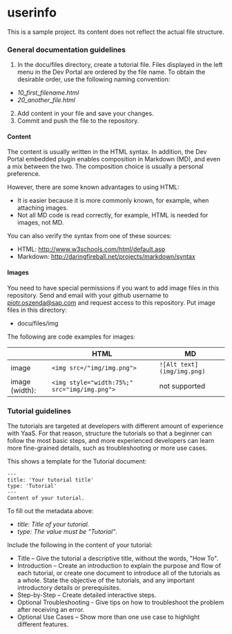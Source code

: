 # userinfo
This is a sample project. Its content does not reflect the actual file structure.

### General documentation guidelines
1.	In the docu/files directory, create a tutorial file. Files displayed in the left menu in the Dev Portal are ordered by the file name. To obtain the desirable order, use the following naming convention:
  - *10_first_filename.html*
  - *20_another_file.html*
2.	Add content in your file and save your changes.
3.	Commit and push the file to the repository.

#### Content
The content is usually written in the HTML syntax. In addition, the Dev Portal embedded plugin enables composition in Markdown (MD), and even a mix between the two. The composition choice is usually a personal preference.

However, there are some known advantages to using HTML:
*	It is easier because it is more commonly known, for example, when attaching images.
*	Not all MD code is read correctly, for example, HTML is needed for images, not MD.

You can also verify the syntax from one of these sources:
*	HTML: http://www.w3schools.com/html/default.asp
*	Markdown: http://daringfireball.net/projects/markdown/syntax

#### Images
You need to have special permissions if you want to add image files in this repository. Send and email with your github username to piotr.oszenda@sap.com and request access to this repository. Put image files in this directory:
 * docu/files/img

The following are code examples for images:

||HTML|MD|
|--------|--------|--------|
|image | `<img src=/"img/img.png">`   |`![Alt text](img/img.png)`   |
|image (width):    | `<img style="width:75%;" src="img/img.png">`      |not supported     ||

### Tutorial guidelines

The tutorials are targeted at developers with different amount of experience with YaaS. For that reason, structure the tutorials so that a beginner can follow the most basic steps, and more experienced developers can learn more fine-grained details, such as troubleshooting or more use cases.

This shows a template for the Tutorial document:

`---` <br />
`title: 'Your tutorial title'`<br />
`type: 'Tutorial'`<br />
`--- ` <br />
`Content of your tutorial.`

To fill out the metadata above:
* *title: Title of your tutorial.*
* *type: The value must be “Tutorial”*.

Include the following in the content of your tutorial:
* Title – Give the tutorial a descriptive title, without the words, "How To".
* Introduction – Create an introduction to explain the purpose and flow of each tutorial, or create one document to introduce all of the tutorials as a whole. State the objective of the tutorials, and any important introductory details or prerequisites.
* Step-by-Step – Create detailed interactive steps.
* Optional Troubleshooting - Give tips on how to troubleshoot the problem after receiving an error.
* Optional Use Cases – Show more than one use case to highlight different features.
